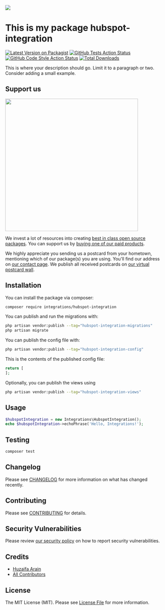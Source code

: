 
[<img src="https://github-ads.s3.eu-central-1.amazonaws.com/support-ukraine.svg?t=1" />](https://supportukrainenow.org)

# This is my package hubspot-integration

[![Latest Version on Packagist](https://img.shields.io/packagist/v/integrations/hubspot-integration.svg?style=flat-square)](https://packagist.org/packages/integrations/hubspot-integration)
[![GitHub Tests Action Status](https://img.shields.io/github/workflow/status/integrations/hubspot-integration/run-tests?label=tests)](https://github.com/integrations/hubspot-integration/actions?query=workflow%3Arun-tests+branch%3Amain)
[![GitHub Code Style Action Status](https://img.shields.io/github/workflow/status/integrations/hubspot-integration/Check%20&%20fix%20styling?label=code%20style)](https://github.com/integrations/hubspot-integration/actions?query=workflow%3A"Check+%26+fix+styling"+branch%3Amain)
[![Total Downloads](https://img.shields.io/packagist/dt/integrations/hubspot-integration.svg?style=flat-square)](https://packagist.org/packages/integrations/hubspot-integration)

This is where your description should go. Limit it to a paragraph or two. Consider adding a small example.

## Support us

[<img src="https://github-ads.s3.eu-central-1.amazonaws.com/hubspot-integration.jpg?t=1" width="419px" />](https://spatie.be/github-ad-click/hubspot-integration)

We invest a lot of resources into creating [best in class open source packages](https://spatie.be/open-source). You can support us by [buying one of our paid products](https://spatie.be/open-source/support-us).

We highly appreciate you sending us a postcard from your hometown, mentioning which of our package(s) you are using. You'll find our address on [our contact page](https://spatie.be/about-us). We publish all received postcards on [our virtual postcard wall](https://spatie.be/open-source/postcards).

## Installation

You can install the package via composer:

```bash
composer require integrations/hubspot-integration
```

You can publish and run the migrations with:

```bash
php artisan vendor:publish --tag="hubspot-integration-migrations"
php artisan migrate
```

You can publish the config file with:

```bash
php artisan vendor:publish --tag="hubspot-integration-config"
```

This is the contents of the published config file:

```php
return [
];
```

Optionally, you can publish the views using

```bash
php artisan vendor:publish --tag="hubspot-integration-views"
```

## Usage

```php
$hubspotIntegration = new Integrations\HubspotIntegration();
echo $hubspotIntegration->echoPhrase('Hello, Integrations!');
```

## Testing

```bash
composer test
```

## Changelog

Please see [CHANGELOG](CHANGELOG.md) for more information on what has changed recently.

## Contributing

Please see [CONTRIBUTING](.github/CONTRIBUTING.md) for details.

## Security Vulnerabilities

Please review [our security policy](../../security/policy) on how to report security vulnerabilities.

## Credits

- [Huzaifa Arain](https://github.com/Huzaifa-Arain-com)
- [All Contributors](../../contributors)

## License

The MIT License (MIT). Please see [License File](LICENSE.md) for more information.
